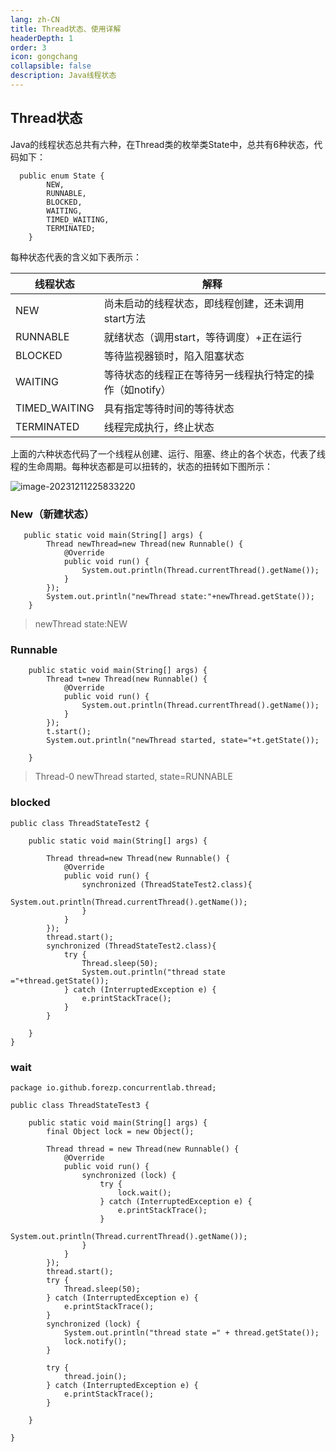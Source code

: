 ```yaml
---
lang: zh-CN
title: Thread状态、使用详解
headerDepth: 1
order: 3
icon: gongchang
collapsible: false
description: Java线程状态
---
```




## Thread状态

Java的线程状态总共有六种，在Thread类的枚举类State中，总共有6种状态，代码如下：

```
  public enum State {
        NEW,
        RUNNABLE,
        BLOCKED,
        WAITING,    
        TIMED_WAITING,
        TERMINATED;
    }
```

每种状态代表的含义如下表所示：

| 线程状态      | 解释                                                     |
| ------------- | -------------------------------------------------------- |
| NEW           | 尚未启动的线程状态，即线程创建，还未调用start方法        |
| RUNNABLE      | 就绪状态（调用start，等待调度）+正在运行                 |
| BLOCKED       | 等待监视器锁时，陷入阻塞状态                             |
| WAITING       | 等待状态的线程正在等待另一线程执行特定的操作（如notify） |
| TIMED_WAITING | 具有指定等待时间的等待状态                               |
| TERMINATED    | 线程完成执行，终止状态                                   |

上面的六种状态代码了一个线程从创建、运行、阻塞、终止的各个状态，代表了线程的生命周期。每种状态都是可以扭转的，状态的扭转如下图所示：

![image-20231211225833220](https://static-1254191423.cos.ap-shanghai.myqcloud.com/img/2023/12/11/image-20231211225833220.png)

### New（新建状态）





```
   public static void main(String[] args) {
        Thread newThread=new Thread(new Runnable() {
            @Override
            public void run() {
                System.out.println(Thread.currentThread().getName());
            }
        });
        System.out.println("newThread state:"+newThread.getState());
    }
```



>newThread state:NEW







###  Runnable



```
    public static void main(String[] args) {
        Thread t=new Thread(new Runnable() {
            @Override
            public void run() {
                System.out.println(Thread.currentThread().getName());
            }
        });
        t.start();
        System.out.println("newThread started, state="+t.getState());

    }
```





> Thread-0
> newThread started, state=RUNNABLE



### blocked



```
public class ThreadStateTest2 {

    public static void main(String[] args) {

        Thread thread=new Thread(new Runnable() {
            @Override
            public void run() {
                synchronized (ThreadStateTest2.class){
                    System.out.println(Thread.currentThread().getName());
                }
            }
        });
        thread.start();
        synchronized (ThreadStateTest2.class){
            try {
                Thread.sleep(50);
                System.out.println("thread state ="+thread.getState());
            } catch (InterruptedException e) {
                e.printStackTrace();
            }
        }

    }
}
```



>
>
>





### wait



```
package io.github.forezp.concurrentlab.thread;

public class ThreadStateTest3 {

    public static void main(String[] args) {
        final Object lock = new Object();

        Thread thread = new Thread(new Runnable() {
            @Override
            public void run() {
                synchronized (lock) {
                    try {
                        lock.wait();
                    } catch (InterruptedException e) {
                        e.printStackTrace();
                    }
                    System.out.println(Thread.currentThread().getName());
                }
            }
        });
        thread.start();
        try {
            Thread.sleep(50);
        } catch (InterruptedException e) {
            e.printStackTrace();
        }
        synchronized (lock) {
            System.out.println("thread state =" + thread.getState());
            lock.notify();
        }

        try {
            thread.join();
        } catch (InterruptedException e) {
            e.printStackTrace();
        }

    }

}

```

